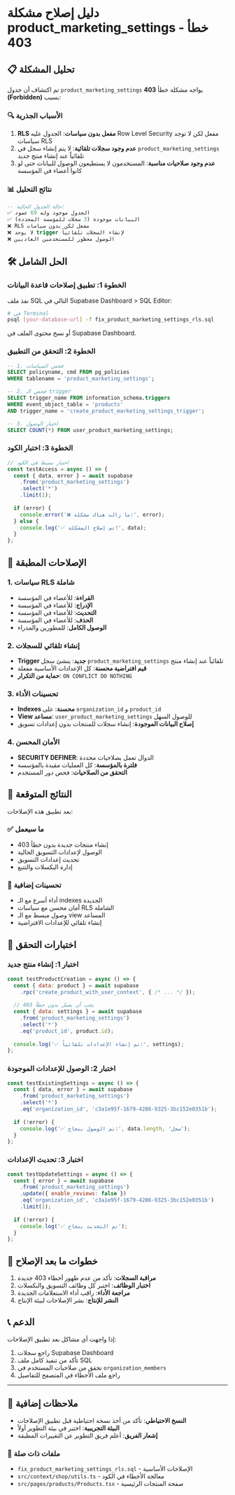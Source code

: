 # دليل إصلاح مشكلة product_marketing_settings - خطأ 403

## 📋 تحليل المشكلة

تم اكتشاف أن جدول `product_marketing_settings` يواجه مشكلة خطأ **403 (Forbidden)** بسبب:

### 🔍 الأسباب الجذرية
1. **RLS مفعل بدون سياسات**: الجدول عليه Row Level Security مفعل لكن لا توجد سياسات RLS
2. **عدم وجود سجلات تلقائية**: لا يتم إنشاء سجل في `product_marketing_settings` تلقائياً عند إنشاء منتج جديد
3. **عدم وجود صلاحيات مناسبة**: المستخدمون لا يستطيعون الوصول للبيانات حتى لو كانوا أعضاء في المؤسسة

### 📊 نتائج التحليل
```sql
-- حالة الجدول الحالية:
✅ الجدول موجود وله 69 عمود
✅ البيانات موجودة (3 سجلات للمؤسسة المحددة)
❌ RLS مفعل لكن بدون سياسات
❌ لا يوجد trigger لإنشاء السجلات تلقائياً
❌ الوصول محظور للمستخدمين العاديين
```

## 🛠️ الحل الشامل

### الخطوة 1: تطبيق إصلاحات قاعدة البيانات
نفذ ملف SQL التالي في Supabase Dashboard > SQL Editor:

```bash
# في Terminal
psql [your-database-url] -f fix_product_marketing_settings_rls.sql
```

أو نسخ محتوى الملف في Supabase Dashboard.

### الخطوة 2: التحقق من التطبيق

```sql
-- 1. فحص السياسات
SELECT policyname, cmd FROM pg_policies 
WHERE tablename = 'product_marketing_settings';

-- 2. فحص الـ trigger
SELECT trigger_name FROM information_schema.triggers 
WHERE event_object_table = 'products' 
AND trigger_name = 'create_product_marketing_settings_trigger';

-- 3. اختبار الوصول
SELECT COUNT(*) FROM user_product_marketing_settings;
```

### الخطوة 3: اختبار الكود

```typescript
// اختبار بسيط في الكود
const testAccess = async () => {
  const { data, error } = await supabase
    .from('product_marketing_settings')
    .select('*')
    .limit(1);
    
  if (error) {
    console.error('❌ ما زالت هناك مشكلة:', error);
  } else {
    console.log('✅ تم إصلاح المشكلة!', data);
  }
};
```

## 🔧 الإصلاحات المطبقة

### 1. سياسات RLS شاملة
- **القراءة**: للأعضاء في المؤسسة
- **الإدراج**: للأعضاء في المؤسسة  
- **التحديث**: للأعضاء في المؤسسة
- **الحذف**: للأعضاء في المؤسسة
- **الوصول الكامل**: للمطورين والمدراء

### 2. إنشاء تلقائي للسجلات
- **Trigger جديد**: ينشئ سجل `product_marketing_settings` تلقائياً عند إنشاء منتج
- **قيم افتراضية محسنة**: كل الإعدادات الأساسية مفعلة
- **حماية من التكرار**: `ON CONFLICT DO NOTHING`

### 3. تحسينات الأداء
- **Indexes محسنة**: على `organization_id` و `product_id`
- **View مساعد**: `user_product_marketing_settings` للوصول السهل
- **إصلاح البيانات الموجودة**: إنشاء سجلات للمنتجات بدون إعدادات تسويق

### 4. الأمان المحسن
- **SECURITY DEFINER**: الدوال تعمل بصلاحيات محددة
- **فلترة بالمؤسسة**: كل العمليات مقيدة بالمؤسسة
- **التحقق من الصلاحيات**: فحص دور المستخدم

## 🎯 النتائج المتوقعة

بعد تطبيق هذه الإصلاحات:

### ✅ ما سيعمل
- إنشاء منتجات جديدة بدون خطأ 403
- الوصول لإعدادات التسويق الحالية
- تحديث إعدادات التسويق
- إدارة البكسلات والتتبع

### 🚀 تحسينات إضافية
- أداء أسرع مع الـ indexes الجديدة
- أمان محسن مع سياسات RLS الشاملة
- وصول مبسط مع الـ view المساعد
- إنشاء تلقائي للإعدادات الافتراضية

## 🧪 اختبارات التحقق

### اختبار 1: إنشاء منتج جديد
```javascript
const testProductCreation = async () => {
  const { data: product } = await supabase
    .rpc('create_product_with_user_context', { /* ... */ });
    
  // يجب أن يعمل بدون خطأ 403
  const { data: settings } = await supabase
    .from('product_marketing_settings')
    .select('*')
    .eq('product_id', product.id);
    
  console.log('✅ تم إنشاء الإعدادات تلقائياً:', settings);
};
```

### اختبار 2: الوصول للإعدادات الموجودة
```javascript
const testExistingSettings = async () => {
  const { data, error } = await supabase
    .from('product_marketing_settings')
    .select('*')
    .eq('organization_id', 'c3a1e95f-1679-4286-9325-3bc152e0351b');
    
  if (!error) {
    console.log('✅ تم الوصول بنجاح:', data.length, 'سجل');
  }
};
```

### اختبار 3: تحديث الإعدادات
```javascript
const testUpdateSettings = async () => {
  const { error } = await supabase
    .from('product_marketing_settings')
    .update({ enable_reviews: false })
    .eq('organization_id', 'c3a1e95f-1679-4286-9325-3bc152e0351b')
    .limit(1);
    
  if (!error) {
    console.log('✅ تم التحديث بنجاح');
  }
};
```

## 🔄 خطوات ما بعد الإصلاح

1. **مراقبة السجلات**: تأكد من عدم ظهور أخطاء 403 جديدة
2. **اختبار الوظائف**: اختبر كل وظائف التسويق والبكسلات
3. **مراجعة الأداء**: راقب أداء الاستعلامات الجديدة
4. **النشر للإنتاج**: نشر الإصلاحات لبيئة الإنتاج

## 📞 الدعم

إذا واجهت أي مشاكل بعد تطبيق الإصلاحات:

1. راجع سجلات Supabase Dashboard
2. تأكد من تنفيذ كامل ملف SQL
3. تحقق من صلاحيات المستخدم في `organization_members`
4. راجع ملف الأخطاء في المتصفح للتفاصيل

---

## 📝 ملاحظات إضافية

- **النسخ الاحتياطي**: تأكد من أخذ نسخة احتياطية قبل تطبيق الإصلاحات
- **البيئة التجريبية**: اختبر في بيئة التطوير أولاً
- **إشعار الفريق**: أعلم فريق التطوير عن التغييرات المطبقة

### 🔗 ملفات ذات صلة
- `fix_product_marketing_settings_rls.sql` - الإصلاحات الأساسية
- `src/context/shop/utils.ts` - معالجة الأخطاء في الكود
- `src/pages/products/Products.tsx` - صفحة المنتجات الرئيسية 
